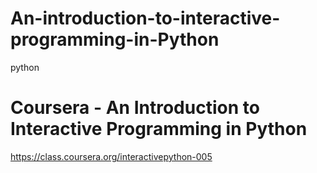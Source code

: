 An-introduction-to-interactive-programming-in-Python
====================================================

python



Coursera - An Introduction to Interactive Programming in Python
===================================================================
https://class.coursera.org/interactivepython-005
